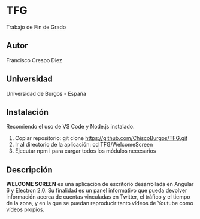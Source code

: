 # TFG
Trabajo de Fin de Grado
## Autor
Francisco Crespo Diez
## Universidad
Universidad de Burgos - España
## Instalación
Recomiendo el uso de VS Code y Node.js instalado.
1. Copiar repositorio: <addr>git clone https://github.com/ChiscoBurgos/TFG.git</addr>
2. Ir al directorio de la aplicación: <addr>cd TFG/WelcomeScreen</addr>
3. Ejecutar <addr>npm i</addr> para cargar todos los módulos necesarios
## Descripción
**WELCOME SCREEN** es una aplicación de escritorio desarrollada en Angular 6 y Electron 2.0. Su finalidad es un panel informativo que pueda devolver información acerca de cuentas vinculadas en Twitter, el tráfico y el tiempo de la zona, y en la que se puedan reproducir tanto vídeos de Youtube como vídeos propios.

